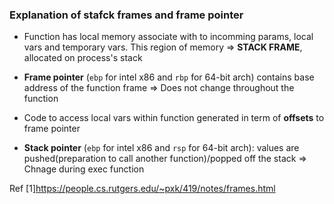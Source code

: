 ### Explanation of stafck frames and frame pointer

- Function has local memory associate with to incomming params, local vars and temporary vars. This region of memory => **STACK FRAME**, allocated on process's stack

- **Frame pointer** (`ebp` for intel x86 and `rbp` for 64-bit arch) contains base address of the function frame   =>  Does not change throughout the function
- Code to access local vars within function generated in term of **offsets** to frame pointer
- **Stack pointer** (`ebp` for intel x86 and `rsp` for 64-bit arch): values are pushed(preparation to call another function)/popped off the stack => Chnage during exec function



Ref
[1]https://people.cs.rutgers.edu/~pxk/419/notes/frames.html
